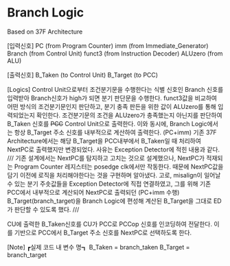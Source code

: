 # Branch Logic
Based on 37F Architecture

[입력신호]
PC      (from Program Counter)
imm     (from Immediate_Generator)
Branch  (from Control Unit)
funct3  (from Instruction Decoder)
ALUzero (from ALU)

[출력신호]
B_Taken  (to Control Unit)
B_Target (to PCC)

[Logics]
Control Unit으로부터 조건분기문을 수행한다는 식별 신호인 Branch 신호를 입력받아 Branch신호가 high가 되면 분기 판단문을 수행한다.
funct3값을 비교하여 어떤 방식의 조건분기문인지 판단하고, 분기 충족 판든을 위한 값이 ALUzero를 통해 입력되었는지 확인한다.
조건분기문의 조건을 ALUzero가 충족했는지 아닌지를 판단하여 B_Taken 신호를 ~~PCC~~ Control Unit으로 출력한다.
이와 동시에, Branch Logic에서는 항상 B_Target 주소 신호를 내부적으로 계산하여 출력한다. (PC+imm)
기존 37F Architecture에서는 해당 B_Target을 PCC내부에서 B_Taken일 때 처리하여 NextPC로 출력했지만 변경되었다.
사유는 Exception Detector에 적힌 내용과 같다.
///
기존 설계에서는 NextPC를 탐지하고 고치는 것으로 설계했으나, NextPC가 적재되는 Program Counter 레지스터는 posedge clk에서만 작동한다.
때문에 NextPC값을 담기 이전에 로직을 처리해야한다는 것을 구현하며 알아냈다.
고로, misalign이 일어날 수 있는 분기 주솟값들을 Exception Detector에 직접 연결하였고, 
그를 위해 기존 PCC에서 내부적으로 계산되어 NextPC로 출력되던 (PC+imm 수행) B_Target(branch_target)을 Branch Logic에 편성해 계산된 B_Target을 그대로 ED가 판단할 수 있도록 했다.
///

CU에 출력한 B_Taken신호를 CU가 PCC로 PCCop 신호를 인코딩하여 전달한다. 
이를 기반으로 PCC에서 B_Target 주소 신호를 NextPC로 선택하도록 한다.

[Note]
┏실제 코드 내 변수 명┓
B_Taken = branch_taken
B_Target = branch_target